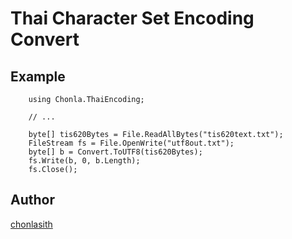 # Thai Character Set Encoding Convert

## Example

```
    using Chonla.ThaiEncoding;

    // ...

    byte[] tis620Bytes = File.ReadAllBytes("tis620text.txt");
    FileStream fs = File.OpenWrite("utf8out.txt");
    byte[] b = Convert.ToUTF8(tis620Bytes);
    fs.Write(b, 0, b.Length);
    fs.Close();
```

## Author

[chonlasith](https://github.com/chonla)
